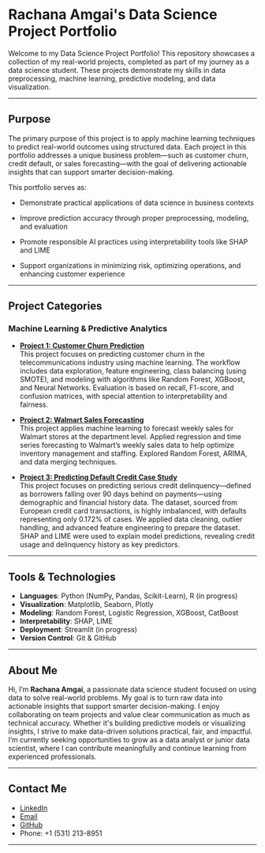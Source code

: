 #  Rachana Amgai's Data Science Project Portfolio

Welcome to my Data Science Project Portfolio! This repository showcases a collection of my real-world projects, completed as part of my journey as a data science student. These projects demonstrate my skills in data preprocessing, machine learning, predictive modeling, and data visualization.

---

## Purpose
The primary purpose of this project is to apply machine learning techniques to predict real-world outcomes using structured data. Each project in this portfolio addresses a unique business problem—such as customer churn, credit default, or sales forecasting—with the goal of delivering actionable insights that can support smarter decision-making.

This portfolio serves as:
- Demonstrate practical applications of data science in business contexts

- Improve prediction accuracy through proper preprocessing, modeling, and evaluation

- Promote responsible AI practices using interpretability tools like SHAP and LIME

- Support organizations in minimizing risk, optimizing operations, and enhancing customer experience
---

##  Project Categories

### Machine Learning & Predictive Analytics

- **[Project 1: Customer Churn Prediction](https://github.com/RachanaAmgai/Project1-Predicting-Customer-Churn)**  
 This project focuses on predicting customer churn in the telecommunications industry using machine learning. The workflow includes data exploration, feature engineering, class balancing (using SMOTE), and modeling with algorithms like Random Forest, XGBoost, and Neural Networks. Evaluation is based on recall, F1-score, and confusion matrices, with special attention to interpretability and fairness.

- **[Project 2: Walmart Sales Forecasting](https://github.com/RachanaAmgai/Project2-walmart-sales-prediction)**  
  This project applies machine learning to forecast weekly sales for Walmart stores at the department level. Applied regression and time series forecasting to Walmart’s weekly sales data to help optimize inventory management and staffing. Explored Random Forest, ARIMA, and data merging techniques.

- **[Project 3: Predicting Default Credit Case Study](https://github.com/RachanaAmgai/Project3-Predicting-Default-Credit-Case-Study)**  
 This project focuses on predicting serious credit delinquency—defined as borrowers falling over 90 days behind on payments—using demographic and financial history data. The dataset, sourced from European credit card transactions, is highly imbalanced, with defaults representing only 0.172% of cases. We applied data cleaning, outlier handling, and advanced feature engineering to prepare the dataset. SHAP and LIME were used to explain model predictions, revealing credit usage and delinquency history as key predictors.

---

## Tools & Technologies

- **Languages**: Python (NumPy, Pandas, Scikit-Learn), R (in progress)
- **Visualization**: Matplotlib, Seaborn, Plotly
- **Modeling**: Random Forest, Logistic Regression, XGBoost, CatBoost
- **Interpretability**: SHAP, LIME
- **Deployment**: Streamlit (in progress)
- **Version Control**: Git & GitHub

---

##  About Me

Hi, I’m **Rachana Amgai**, a passionate data science student focused on using data to solve real-world problems. My goal is to turn raw data into actionable insights that support smarter decision-making. I enjoy collaborating on team projects and value clear communication as much as technical accuracy. Whether it's building predictive models or visualizing insights, I strive to make data-driven solutions practical, fair, and impactful. I’m currently seeking opportunities to grow as a data analyst or junior data scientist, where I can contribute meaningfully and continue learning from experienced professionals.

---

##  Contact Me

-  [LinkedIn](https://linkedin.com/in/rachana-amgai-06800a1b3)  
-  [Email](mailto:rachanaamgai@gmail.com)  
-  [GitHub](https://github.com/RachanaAmgai)  
-  Phone: +1 (531) 213-8951  

---
